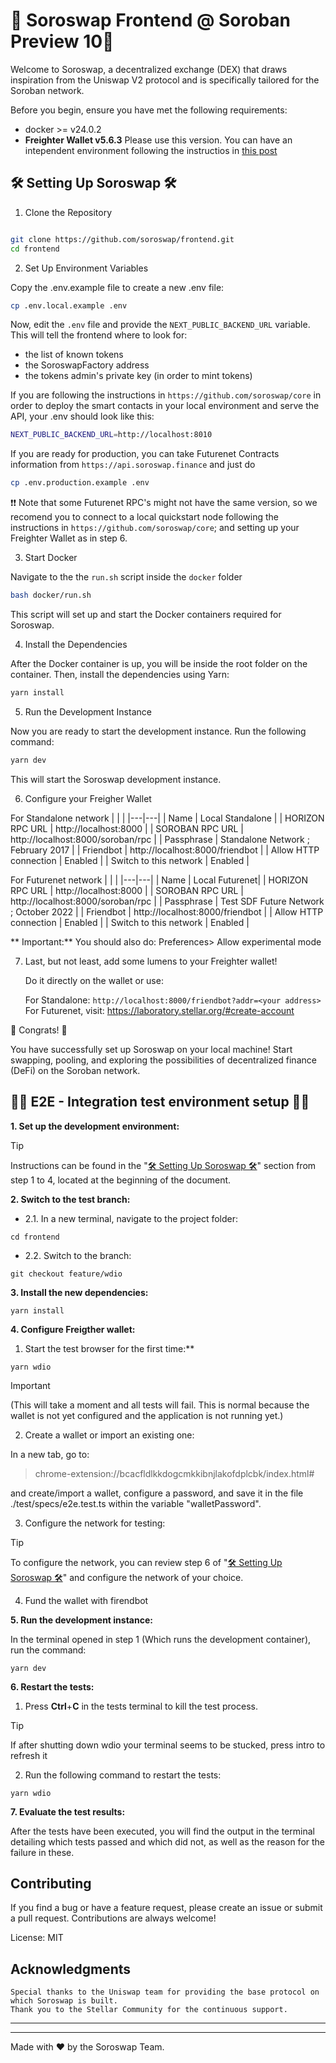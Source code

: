 # 🌟 Soroswap Frontend @ Soroban Preview 10🌟

Welcome to Soroswap, a decentralized exchange (DEX) that draws inspiration from the Uniswap V2 protocol and is specifically tailored for the Soroban network.

Before you begin, ensure you have met the following requirements:

- docker >= v24.0.2
- **Freighter Wallet v5.6.3** Please use this version. You can have an intependent environment following the instructios in [this post](https://discord.com/channels/897514728459468821/1135655444157833256/1135655444157833256)

## 🛠 Setting Up Soroswap 🛠

1. Clone the Repository

```bash

git clone https://github.com/soroswap/frontend.git
cd frontend
```

2. Set Up Environment Variables

Copy the .env.example file to create a new .env file:

```bash
cp .env.local.example .env
```

Now, edit the `.env` file and provide the `NEXT_PUBLIC_BACKEND_URL` variable.
This will tell the frontend where to look for:

- the list of known tokens
- the SoroswapFactory address
- the tokens admin's private key (in order to mint tokens)

If you are following the instructions in `https://github.com/soroswap/core` in order to deploy the smart contacts in your local environment and serve the API, your .env should look like this:

```bash
NEXT_PUBLIC_BACKEND_URL=http://localhost:8010
```

If you are ready for production, you can take Futurenet Contracts information from `https://api.soroswap.finance` and just do

```bash
cp .env.production.example .env
```

❗️❗️ Note that some Futurenet RPC's might not have the same version, so we recomend you to connect to a local quickstart node following the instructions in `https://github.com/soroswap/core`; and setting up your Freighter Wallet as in step 6.

3. Start Docker

Navigate to the the `run.sh` script inside the `docker` folder

```bash
bash docker/run.sh
```

This script will set up and start the Docker containers required for Soroswap.

4. Install the Dependencies

After the Docker container is up, you will be inside the root folder on the container. Then, install the dependencies using Yarn:

```bash
yarn install
```

5. Run the Development Instance

Now you are ready to start the development instance. Run the following command:

```bash
yarn dev
```

This will start the Soroswap development instance.

6. Configure your Freigher Wallet

For Standalone network
| | |
|---|---|
| Name | Local Standalone |
| HORIZON RPC URL | http://localhost:8000 |
| SOROBAN RPC URL | http://localhost:8000/soroban/rpc |
| Passphrase | Standalone Network ; February 2017 |
| Friendbot | http://localhost:8000/friendbot |
| Allow HTTP connection | Enabled |
| Switch to this network | Enabled |

For Futurenet network
| | |
|---|---|
| Name | Local Futurenet|
| HORIZON RPC URL | http://localhost:8000 |
| SOROBAN RPC URL | http://localhost:8000/soroban/rpc |
| Passphrase | Test SDF Future Network ; October 2022 |
| Friendbot | http://localhost:8000/friendbot |
| Allow HTTP connection | Enabled |
| Switch to this network | Enabled |

** Important:** You should also do: Preferences> Allow experimental mode

7. Last, but not least, add some lumens to your Freighter wallet!

   Do it directly on the wallet or use:

   For Standalone: `http://localhost:8000/friendbot?addr=<your address>`
   For Futurenet, visit: https://laboratory.stellar.org/#create-account

🚀 Congrats! 🚀

You have successfully set up Soroswap on your local machine! Start swapping, pooling, and exploring the possibilities of decentralized finance (DeFi) on the Soroban network.

## 🔧🧪 E2E - Integration test environment setup 🔧🧪
**1. Set up the development environment:**
>[!TIP]
>Instructions can be found in the "[🛠 Setting Up Soroswap 🛠](#-setting-up-soroswap-)" section from step 1 to 4, located at the beginning of the document.

**2. Switch to the test branch:**
 - 2.1. In a new terminal, navigate to the project folder:
```
cd frontend
```
- 2.2. Switch to the branch:
```
git checkout feature/wdio
```
**3. Install the new dependencies:**
```
yarn install
```
**4. Configure Freigther wallet:**

1. Start the test browser for the first time:**
```
yarn wdio
```
> [!IMPORTANT]
>(This will take a moment and all tests will fail. This is normal because the wallet is not yet configured and the application is not running yet.)

2. Create a wallet or import an existing one:

In a new tab, go to: 
> chrome-extension://bcacfldlkkdogcmkkibnjlakofdplcbk/index.html#

and create/import a wallet, configure a password, and save it in the file ./test/specs/e2e.test.ts within the variable "walletPassword".

3. Configure the network for testing:
 >[!TIP]
 >To configure the network, you can review step 6 of "[🛠 Setting Up Soroswap 🛠](#-setting-up-soroswap-)" and configure the network of your choice.
 
4. Fund the wallet with firendbot

**5. Run the development instance:**

In the terminal opened in step 1 (Which runs the development container), run the command:
```
yarn dev
```

**6. Restart the tests:**
1.  Press  **Ctrl**+**C**  in the tests terminal to kill the test process.
 >[!TIP]
 >If after shutting down wdio your terminal seems to be stucked, press intro to refresh it

2.  Run the following command to restart the tests:
```
yarn wdio
```

**7. Evaluate the test results:**

After the tests have been executed, you will find the output in the terminal detailing which tests passed and which did not, as well as the reason for the failure in these.


## Contributing

If you find a bug or have a feature request, please create an issue or submit a pull request. Contributions are always welcome!

License: MIT

## Acknowledgments

    Special thanks to the Uniswap team for providing the base protocol on which Soroswap is built.
    Thank you to the Stellar Community for the continuous support.

---

---

Made with ❤️ by the Soroswap Team.
